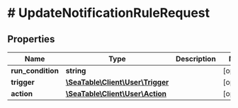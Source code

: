 # # UpdateNotificationRuleRequest

## Properties

Name | Type | Description | Notes
------------ | ------------- | ------------- | -------------
**run_condition** | **string** |  | [optional]
**trigger** | [**\SeaTable\Client\User\Trigger**](Trigger.md) |  | [optional]
**action** | [**\SeaTable\Client\User\Action**](Action.md) |  | [optional]

